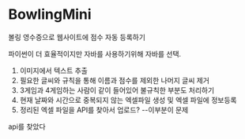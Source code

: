 # BowlingMini
볼링 영수증으로 웹사이트에 점수 자동 등록하기

파이썬이 더 효율적이지만 자바를 사용하기위해 자바를 선택.

1. 이미지에서 텍스트 추출 
2. 필요한 글씨와 규칙을 통해 이름과 점수를 제외한 나머지 글씨 제거
3. 3게임과 4게임하는 사람이 같이 들어있어 불규칙한 부분도 처리하기
4. 현재 날짜와 시간으로 중복되지 않는 엑셀파일 생성 및 엑셀 파일에 정보등록
5. 정리된 엑셀 파일을 API를 찾아서 업로드?  --이부분이 문제

api를 찾았다
